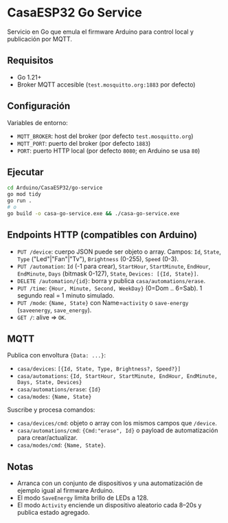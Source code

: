 # CasaESP32 Go Service

Servicio en Go que emula el firmware Arduino para control local y publicación por MQTT.

## Requisitos
- Go 1.21+
- Broker MQTT accesible (`test.mosquitto.org:1883` por defecto)

## Configuración
Variables de entorno:
- `MQTT_BROKER`: host del broker (por defecto `test.mosquitto.org`)
- `MQTT_PORT`: puerto del broker (por defecto `1883`)
- `PORT`: puerto HTTP local (por defecto `8080`; en Arduino se usa `80`)

## Ejecutar
```bash
cd Arduino/CasaESP32/go-service
go mod tidy
go run .
# o
go build -o casa-go-service.exe && ./casa-go-service.exe
```

## Endpoints HTTP (compatibles con Arduino)
- `PUT /device`: cuerpo JSON puede ser objeto o array. Campos: `Id`, `State`, `Type` ("Led"|"Fan"|"Tv"), `Brightness` (0-255), `Speed` (0-3).
- `PUT /automation`: `Id` (-1 para crear), `StartHour`, `StartMinute`, `EndHour`, `EndMinute`, `Days` (bitmask 0-127), `State`, `Devices: [{Id, State}]`.
- `DELETE /automation/{id}`: borra y publica `casa/automations/erase`.
- `PUT /time`: `{Hour, Minute, Second, WeekDay}` (0=Dom .. 6=Sab). 1 segundo real = 1 minuto simulado.
- `PUT /mode`: `{Name, State}` con Name=`activity` o `save-energy` (`saveenergy`, `save_energy`).
- `GET /`: alive => `OK`.

## MQTT
Publica con envoltura `{Data: ...}`:
- `casa/devices`: `[{Id, State, Type, Brightness?, Speed?}]`
- `casa/automations`: `{Id, StartHour, StartMinute, EndHour, EndMinute, Days, State, Devices}`
- `casa/automations/erase`: `{Id}`
- `casa/modes`: `{Name, State}`

Suscribe y procesa comandos:
- `casa/devices/cmd`: objeto o array con los mismos campos que `/device`.
- `casa/automations/cmd`: `{Cmd:"erase", Id}` o payload de automatización para crear/actualizar.
- `casa/modes/cmd`: `{Name, State}`.

## Notas
- Arranca con un conjunto de dispositivos y una automatización de ejemplo igual al firmware Arduino.
- El modo `SaveEnergy` limita brillo de LEDs a 128.
- El modo `Activity` enciende un dispositivo aleatorio cada 8–20s y publica estado agregado.
